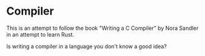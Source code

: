# Compiler

This is an attempt to follow the book "Writing a C Compiler" by Nora Sandler in an attempt to learn Rust.

Is writing a compiler in a language you don't know a good idea?

